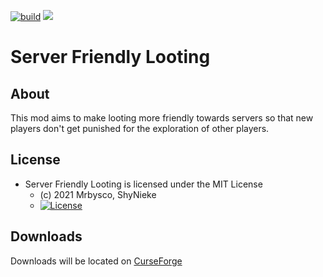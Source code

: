 [![build](https://github.com/Mrbysco/Server-Friendly-Looting/actions/workflows/build.yml/badge.svg)](https://github.com/Mrbysco/Server-Friendly-Looting/actions/workflows/build.yml) 
[![](http://cf.way2muchnoise.eu/versions/351155.svg)](https://www.curseforge.com/minecraft/mc-mods/server-friendly-looting)

# Server Friendly Looting #

## About ##
This mod aims to make looting more friendly towards servers so that new players don't get punished for the exploration of other players.

## License ##
* Server Friendly Looting is licensed under the MIT License
  - (c) 2021 Mrbysco, ShyNieke
  - [![License](https://img.shields.io/badge/License-MIT-red.svg?style=flat)](http://opensource.org/licenses/MIT)

## Downloads ##
Downloads will be located on [CurseForge](https://www.curseforge.com/minecraft/mc-mods/server-friendly-looting)